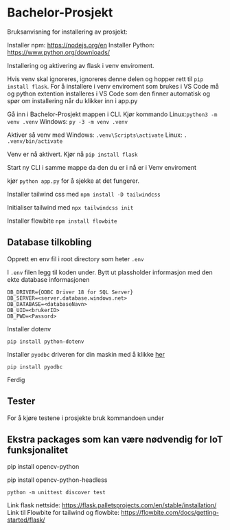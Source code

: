 # Bachelor-Prosjekt

Bruksanvisning for installering av prosjekt:

Installer npm: https://nodejs.org/en
Installer Python: https://www.python.org/downloads/

Installering og aktivering av flask i venv enviroment. 

Hvis venv skal ignoreres, ignoreres denne delen og hopper rett til ``` pip install flask ```. For å installere i venv enviroment som brukes i VS Code må og python extention installeres i VS Code som den finner automatisk og spør om installering når du klikker inn i app.py

Gå inn i Bachelor-Prosjekt mappen i CLI. Kjør kommando Linux:``` python3 -m venv .venv ``` Windows: ``` py -3 -m venv .venv ```


Aktiver så venv med Windows: ``` .venv\Scripts\activate ``` Linux: ```. .venv/bin/activate```

Venv er nå aktivert. Kjør nå ``` pip install flask ``` 

Start ny CLI i samme mappe da den du er i nå er i Venv enviroment

kjør ```python app.py``` for å sjekke at det fungerer. 

Installer tailwind css med ```npm install -D tailwindcss``` 

Initialiser tailwind med ```npx tailwindcss init``` 


Installer flowbite ```npm install flowbite```

## Database tilkobling
Opprett en env fil i root directory som heter ```.env```

I ```.env``` filen legg til koden under. Bytt ut plassholder informasjon med den ekte database informasjonen

```
DB_DRIVER={ODBC Driver 18 for SQL Server}
DB_SERVER=<server.database.windows.net>
DB_DATABASE=<databaseNavn>
DB_UID=<brukerID>
DB_PWD=<Passord>
```

Installer dotenv 
```
pip install python-dotenv
```


Installer `pyodbc` driveren for din maskin med å klikke [her](https://learn.microsoft.com/en-us/sql/connect/python/pyodbc/step-1-configure-development-environment-for-pyodbc-python-development?view=sql-server-ver16&tabs=windows)

```
pip install pyodbc
```

Ferdig

## Tester
For å kjøre testene i prosjekte bruk kommandoen under

## Ekstra packages som kan være nødvendig for IoT funksjonalitet

 pip install opencv-python 

 pip install opencv-python-headless   

```
python -m unittest discover test
```

Link flask nettside: https://flask.palletsprojects.com/en/stable/installation/
Link til Flowbite for tailwind og flowbite: https://flowbite.com/docs/getting-started/flask/
